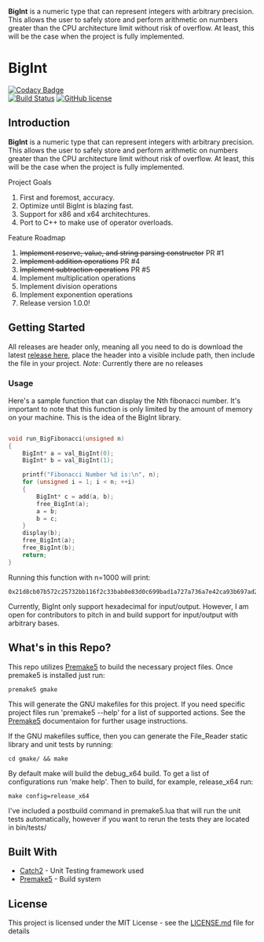 **BigInt** is a numeric type that can represent integers with arbitrary precision. This allows the user to safely store and perform arithmetic on numbers greater than the CPU architecture limit without risk of overflow. At least, this will be the case when the project is fully implemented. 

# BigInt
[![Codacy Badge](https://api.codacy.com/project/badge/Grade/52406353f564468e9e301645f02127a3)](https://www.codacy.com/app/AlexanderJDupree/File_Reader?utm_source=github.com&amp;utm_medium=referral&amp;utm_content=AlexanderJDupree/File_Reader&amp;utm_campaign=Badge_Grade)\
[![Build Status](https://travis-ci.com/AlexanderJDupree/BigInt.svg?branch=master)](https://travis-ci.com/AlexanderJDupree/newsfeed)
[![GitHub license](https://img.shields.io/badge/license-MIT-blue.svg)](https://github.com/AlexanderJDupree/BigInt/blob/master/LICENSE)

## Introduction

**BigInt** is a numeric type that can represent integers with arbitrary precision. This allows the user to safely store and perform arithmetic on numbers greater than the CPU architecture limit without risk of overflow. At least, this will be the case when the project is fully implemented. 

Project Goals
1. First and foremost, accuracy. 
2. Optimize until BigInt is blazing fast.
3. Support for x86 and x64 architechtures. 
4. Port to C++ to make use of operator overloads.

Feature Roadmap
1. ~~Implement reserve, value, and string parsing constructor~~ PR #1
2. ~~Implement addition operations~~ PR #4
3. ~~Implement subtraction operations~~ PR #5
4. Implement multiplication operations
5. Implement division operations 
6. Implement exponention operations
7. Release version 1.0.0!

## Getting Started

All releases are header only, meaning all you need to do is download the latest [release here](https://github.com/AlexanderJDupree/BigInt/releases), place the header into a visible include path, then include the file in your project. *Note*: Currently there are no releases

### Usage 

Here's a sample function that can display the Nth fibonacci number. It's important to note that this function is only limited by the amount of memory on your machine. This is the idea of the BigInt library. 

```c++

void run_BigFibonacci(unsigned n)
{
    BigInt* a = val_BigInt(0);
    BigInt* b = val_BigInt(1);

    printf("Fibonacci Number %d is:\n", n);
    for (unsigned i = 1; i < n; ++i)
    {
        BigInt* c = add(a, b);
        free_BigInt(a);
        a = b;
        b = c;
    }
    display(b);
    free_BigInt(a);
    free_BigInt(b);
    return;
}

```

Running this function with n=1000 will print:

```
0x21d8cb07b572c25732bb116f2c33bab0e83d0c699bad1a727a736a7e42ca93b697ad224d55398373062f18ff62b99c28068131a3fab0c12e3510283c1d60b00930b7e8803c312b4c8e6d5286805fc70b594dc75cc0604b
```

Currently, BigInt only support hexadecimal for input/output. However, I am open for contributors to pitch in and build support for input/output with arbitrary bases.

## What's in this Repo?

This repo utilizes [Premake5](https://github.com/premake/premake-core) to build the necessary project files. Once premake5 is installed just run:

```
premake5 gmake
```

This will generate the GNU makefiles for this project. If you need specific project files run 'premake5 --help' for a list of supported actions. See the [Premake5](https://github.com/premake/premake-core) documentaion for further usage instructions.

If the GNU makefiles suffice, then you can generate the File_Reader static library and unit tests by running:

```
cd gmake/ && make
```

By default make will build the debug_x64 build. To get a list of configurations run 'make help'. Then to build, for example, release_x64 run:
```
make config=release_x64
```

I've included a postbuild command in premake5.lua that will run the unit tests automatically, however if you want to rerun the tests they are located in bin/tests/

## Built With

* [Catch2](https://github.com/catchorg/Catch2) - Unit Testing framework used
* [Premake5](https://github.com/premake/premake-core) - Build system

## License

This project is licensed under the MIT License - see the [LICENSE.md](https://raw.githubusercontent.com/AlexanderJDupree/BigInt/master/LICENSE) file for details

